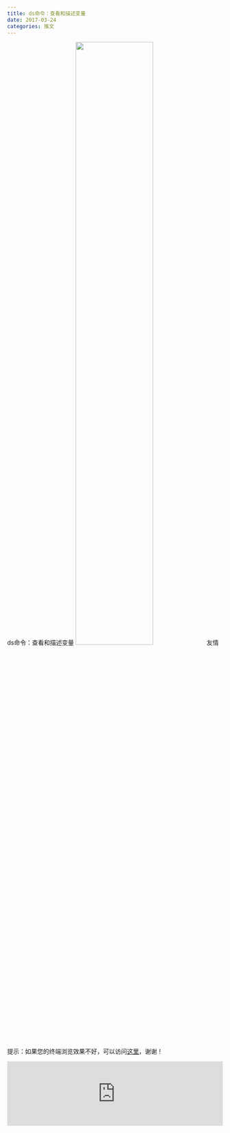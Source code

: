 ```yaml
---
title: ds命令：查看和描述变量
date: 2017-03-24
categories: 推文
---
```

ds命令：查看和描述变量
<img src="http://mmbiz.qpic.cn/mmbiz_jpg/ACviaWTBFxhaeNCkHRWSHVCmOMo4K97ACGchzTKEaXBIlsACncTP8TcRlTuU99ywGjicPyaSB7U4ue5rM3oNs5cA/0?wx_fmt=jpeg" style="width: 60%; height: auto;"/><!--more-->
友情提示：如果您的终端浏览效果不好，可以访问[这里](https://stata-club.github.io/stata_article/2017-03-24.html)，谢谢！
<iframe src="https://stata-club.github.io/stata_article/2017-03-24.html" id="iframepage" frameborder="0" scrolling="no" marginheight="0" marginwidth="0" width="100%" onLoad="iFrameHeight()"></iframe>
<script type="text/javascript" language="javascript">
function iFrameHeight() {
var ifm= document.getElementById("iframepage");
var subWeb = document.frames ? document.frames["iframepage"].document : ifm.contentDocument;   
if(ifm != null && subWeb != null) {
 ifm.height = subWeb.body.scrollHeight;
} 
} 
</script> 
